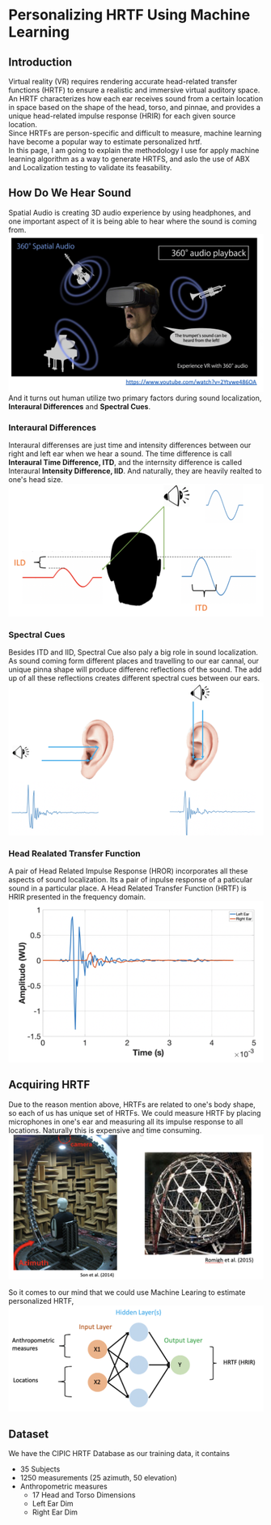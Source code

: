 # Personalizing HRTF Using Machine Learning

## Introduction
Virtual reality (VR) requires rendering accurate head-related transfer functions (HRTF) to ensure a realistic and immersive virtual auditory space. An HRTF characterizes how each ear receives sound from a certain location in space based on the shape of the head, torso, and pinnae, and provides a unique head-related impulse response (HRIR) for each given source location.  
Since HRTFs are person-specific and difficult to measure, machine learning have become a popular way to estimate personalized hrtf.  
In this page, I am going to explain the methodology I use for apply machine learning algorithm as a way to generate HRTFS, and aslo the use of ABX and Localization testing to validate its feasability.

## How Do We Hear Sound
Spatial Audio is creating 3D audio experience by using headphones, and one important aspect of it is being able to hear where the sound is coming from.
<img src="pic/3daudio.PNG?raw=true"/>
And it turns out human utilize two primary factors during sound localization, __Interaural Differences__ and __Spectral Cues__.

### Interaural Differences
Interaural differenses are just time and intensity differences between our right and left ear when we hear a sound. The time difference is call __Interaural Time Difference, ITD__, and the internsity difference is called Interaural __Intensity Difference, IID__. And naturally, they are heavily realted to one's head size.  
<img src="pic/idiff.PNG?raw=true"/>

### Spectral Cues
Besides ITD and IID, Spectral Cue also paly a big role in sound localization. As sound coming form different places and travelling to our ear cannal, our unique pinna shape will produce differenc reflections of the sound. The add up of all these reflections creates different spectral cues between our ears.
<img src="pic/spectral.PNG?raw=true"/>

### Head Realated Transfer Function
A pair of Head Related Impulse Response (HROR) incorporates all these aspects of sound localization. Its a pair of inpulse response of a paticular sound in a particular place. A Head Related Transfer Function (HRTF) is HRIR presented in the frequency domain. 
<img src="pic/hrir.PNG?raw=true"/>

## Acquiring HRTF
Due to the reason mention above, HRTFs are related to one's body shape, so each of us has unique set of HRTFs. We could measure HRTF by placing microphones in one's ear and measuring all its impulse response to all locations. Naturally this is expensive and time consuming.
<img src="pic/measure.PNG?raw=true"/>

So it comes to our mind that we could use Machine Learing to estimate personalized HRTF, 
<img src="pic/ml.PNG?raw=true"/>

## Dataset
We have the CIPIC HRTF Database as our training data, it contains
* 35 Subjects 
* 1250 measurements (25 azimuth, 50 elevation) 
* Anthropometric measures 
	* 17 Head and Torso Dimensions
	* Left Ear Dim
	* Right Ear Dim



